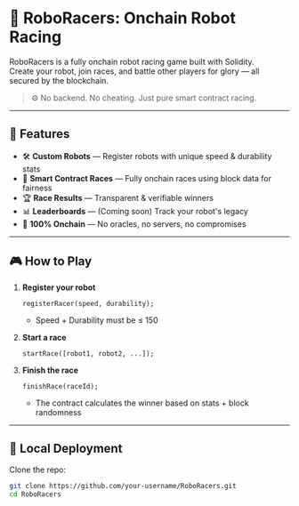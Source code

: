 # 🤖 RoboRacers: Onchain Robot Racing     
      
RoboRacers is a fully onchain robot racing game built with Solidity.        
Create your robot, join races, and battle other players for glory — all secured by the blockchain.   
      
> ⚙️ No backend. No cheating. Just pure smart contract racing.    
     
---   
    
## 🚀 Features  
  
- 🛠️ **Custom Robots** — Register robots with unique speed & durability stats       
- 🏁 **Smart Contract Races** — Fully onchain races using block data for fairness    
- 🏆 **Race Results** — Transparent & verifiable winners    
- 📊 **Leaderboards** — (Coming soon) Track your robot's legacy     
- 🔐 **100% Onchain** — No oracles, no servers, no compromises    
  
---  
 
## 🎮 How to Play 
 
1. **Register your robot** 
    ```solidity
    registerRacer(speed, durability);
    ```
    - Speed + Durability must be ≤ 150

2. **Start a race**
    ```solidity
    startRace([robot1, robot2, ...]);
    ```

3. **Finish the race**
    ```solidity
    finishRace(raceId);
    ```
    - The contract calculates the winner based on stats + block randomness

---

## 🧪 Local Deployment

Clone the repo:

```bash
git clone https://github.com/your-username/RoboRacers.git
cd RoboRacers
